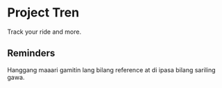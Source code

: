 # Project Tren
Track your ride and more.

## Reminders
Hanggang maaari gamitin lang bilang reference at di ipasa bilang sariling gawa.
